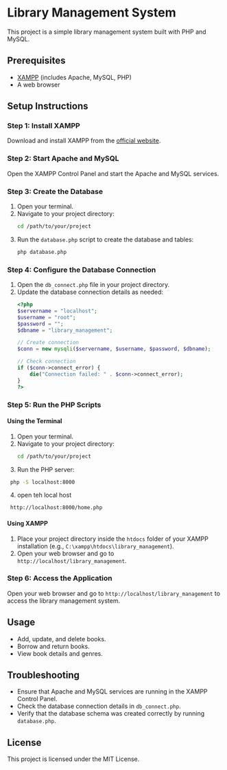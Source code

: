# Library Management System

This project is a simple library management system built with PHP and MySQL.

## Prerequisites

- [XAMPP](https://www.apachefriends.org/index.html) (includes Apache, MySQL, PHP)
- A web browser

## Setup Instructions

### Step 1: Install XAMPP

Download and install XAMPP from the [official website](https://www.apachefriends.org/index.html).

### Step 2: Start Apache and MySQL

Open the XAMPP Control Panel and start the Apache and MySQL services.

### Step 3: Create the Database

1. Open your terminal.
2. Navigate to your project directory:
   ```sh
   cd /path/to/your/project
   ```
3. Run the `database.php` script to create the database and tables:
   ```sh
   php database.php
   ```

### Step 4: Configure the Database Connection

1. Open the `db_connect.php` file in your project directory.
2. Update the database connection details as needed:
   ```php
   <?php
   $servername = "localhost";
   $username = "root";
   $password = "";
   $dbname = "library_management";

   // Create connection
   $conn = new mysqli($servername, $username, $password, $dbname);

   // Check connection
   if ($conn->connect_error) {
       die("Connection failed: " . $conn->connect_error);
   }
   ?>
   ```

### Step 5: Run the PHP Scripts

#### Using the Terminal

1. Open your terminal.
2. Navigate to your project directory:
   ```sh
   cd /path/to/your/project
   ```
3. Run the PHP server:

```sh
 php -S localhost:8000
```

4. open teh local host

```sh
 http://localhost:8000/home.php
```


#### Using XAMPP

1. Place your project directory inside the `htdocs` folder of your XAMPP installation (e.g., `C:\xampp\htdocs\library_management`).
2. Open your web browser and go to `http://localhost/library_management`.

### Step 6: Access the Application

Open your web browser and go to `http://localhost/library_management` to access the library management system.

## Usage

- Add, update, and delete books.
- Borrow and return books.
- View book details and genres.

## Troubleshooting

- Ensure that Apache and MySQL services are running in the XAMPP Control Panel.
- Check the database connection details in `db_connect.php`.
- Verify that the database schema was created correctly by running `database.php`.

## License

This project is licensed under the MIT License.
